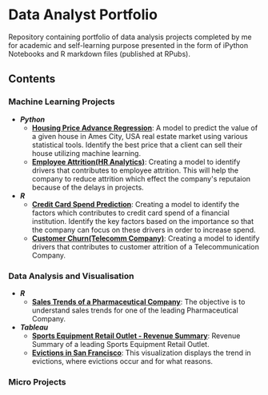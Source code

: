 # Data Analyst Portfolio
Repository containing portfolio of data analysis projects completed by me for academic and self-learning purpose presented in the form of iPython Notebooks and R markdown files (published at RPubs).
## Contents
### Machine Learning Projects
- **_Python_**
  - [**Housing Price Advance Regression**](https://github.com/sufi1738/data-analyst-portfolio/blob/main/House%20Prediction/House%20Price%20Case%20Study.ipynb): A model to predict the value of a given house in Ames City, USA real estate market using various statistical tools. Identify the best price that a client can sell their house utilizing machine learning.
  - [**Employee Attrition(HR Analytics)**](https://github.com/sufi1738/data-analyst-portfolio/blob/main/Employee%20Attrition/HR%20Analytics%20Case%20Study.ipynb): Creating a model to identify drivers that contributes to employee attrition. This will help the company to reduce attrition which effect the company's reputaion because of the delays in projects. 
- **_R_**
  - [**Credit Card Spend Prediction**](https://rpubs.com/Sufiyan1738/Credit_Card_Spend): Creating a model to identify the factors which contributes to credit card spend of a financial institution. Identify the key factors based on the importance so that the company can focus on these drivers in order to increase spend.
  - [**Customer Churn(Telecomm Company)**](https://rpubs.com/Sufiyan1738/Cust_Attrition_Telco): Creating a model to identify drivers that contributes to customer attrition of a Telecommunication Company.
### Data Analysis and Visualisation
- **_R_**
  - [**Sales Trends of a Pharmaceutical Company**](https://rpubs.com/Sufiyan1738/Sales_Trend_PharmaCo): The objective is to understand sales trends for one of the leading Pharmaceutical Company.
- **_Tableau_**
  - [**Sports Equipment Retail Outlet - Revenue Summary**](https://public.tableau.com/profile/sufiyan.ullah#!/vizhome/CaseStudy1_15965527244210/SportsEquipmentRetailOutlet-RevenueSummary): Revenue Summary of a leading Sports Equipment Retail Outlet. 
  - [**Evictions in San Francisco**](https://public.tableau.com/profile/sufiyan.ullah#!/vizhome/MoM19W39-EvictionsinSanFrancisco/MoM19W39): This visualization displays the trend in evictions, where evictions occur and for what reasons.
### Micro Projects
